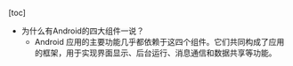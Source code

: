 [toc]

- 为什么有Android的四大组件一说？
  - Android 应用的主要功能几乎都依赖于这四个组件。它们共同构成了应用的框架，用于实现界面显示、后台运行、消息通信和数据共享等功能。